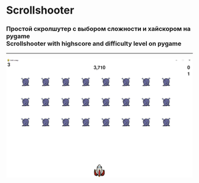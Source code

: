# Scrollshooter
<h3>Простой скролшутер с выбором сложности и хайскором на pygame<br>
Scrollshooter with highscore and difficulty level on pygame</h3><hr/>

<img src="intro.png">

